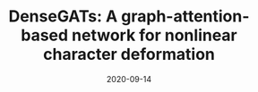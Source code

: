 ---
title: "DenseGATs: A graph-attention-based network for nonlinear character deformation"
collection: publications
permalink: /publication/2020-dense-gat
date: 2020-09-14
venue: 'ACM SIGGRAPH Symposium on Interactive 3D Graphics and Games (SI3D)'
# paperurl: '/files/pdf/research/Turning the Lights on.pdf'
link: 'https://dl.acm.org/doi/abs/10.1145/3384382.3384525'
citation: '<a href="https://li-tianxing.github.io/">Tianxing Li</a>, Rui Shi, <a href="https://graphics.c.u-tokyo.ac.jp/hp/kanai/">Takashi Kanai</a>. <i>ACM SIGGRAPH Symposium on Interactive 3D Graphics and Games (SI3D)</i>, 2020, Article No. 5.'
---